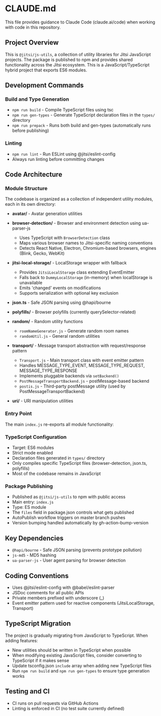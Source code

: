 # CLAUDE.md

This file provides guidance to Claude Code (claude.ai/code) when working with code in this repository.

## Project Overview

This is `@jitsi/js-utils`, a collection of utility libraries for Jitsi JavaScript projects. The package is published to npm and provides shared functionality across the Jitsi ecosystem. This is a JavaScript/TypeScript hybrid project that exports ES6 modules.

## Development Commands

### Build and Type Generation
- `npm run build` - Compile TypeScript files using tsc
- `npm run gen-types` - Generate TypeScript declaration files in the `types/` directory
- `npm run prepack` - Runs both build and gen-types (automatically runs before publishing)

### Linting
- `npm run lint` - Run ESLint using @jitsi/eslint-config
- Always run linting before committing changes

## Code Architecture

### Module Structure
The codebase is organized as a collection of independent utility modules, each in its own directory:

- **avatar/** - Avatar generation utilities
- **browser-detection/** - Browser and environment detection using ua-parser-js
  - Uses TypeScript with `BrowserDetection` class
  - Maps various browser names to Jitsi-specific naming conventions
  - Detects React Native, Electron, Chromium-based browsers, engines (Blink, Gecko, WebKit)

- **jitsi-local-storage/** - LocalStorage wrapper with fallback
  - Provides `JitsiLocalStorage` class extending EventEmitter
  - Falls back to `DummyLocalStorage` (in-memory) when localStorage is unavailable
  - Emits 'changed' events on modifications
  - Supports serialization with optional key exclusion

- **json.ts** - Safe JSON parsing using @hapi/bourne

- **polyfills/** - Browser polyfills (currently querySelector-related)

- **random/** - Random utility functions
  - `roomNameGenerator.js` - Generate random room names
  - `randomUtil.js` - General random utilities

- **transport/** - Message transport abstraction with request/response pattern
  - `Transport.js` - Main transport class with event emitter pattern
  - Handles MESSAGE_TYPE_EVENT, MESSAGE_TYPE_REQUEST, MESSAGE_TYPE_RESPONSE
  - Implements pluggable backends via `setBackend()`
  - `PostMessageTransportBackend.js` - postMessage-based backend
  - `postis.js` - Third-party postMessage utility (used by PostMessageTransportBackend)

- **uri/** - URI manipulation utilities

### Entry Point
The main `index.js` re-exports all module functionality:

### TypeScript Configuration
- Target: ES6 modules
- Strict mode enabled
- Declaration files generated in `types/` directory
- Only compiles specific TypeScript files (browser-detection, json.ts, polyfills)
- Most of the codebase remains in JavaScript

### Package Publishing
- Published as `@jitsi/js-utils` to npm with public access
- Main entry: `index.js`
- Type: ES module
- The `files` field in package.json controls what gets published
- AutoPublish workflow triggers on master branch pushes
- Version bumping handled automatically by gh-action-bump-version

## Key Dependencies
- `@hapi/bourne` - Safe JSON parsing (prevents prototype pollution)
- `js-md5` - MD5 hashing
- `ua-parser-js` - User agent parsing for browser detection

## Coding Conventions
- Uses @jitsi/eslint-config with @babel/eslint-parser
- JSDoc comments for all public APIs
- Private members prefixed with underscore (_)
- Event emitter pattern used for reactive components (JitsiLocalStorage, Transport)

## TypeScript Migration
The project is gradually migrating from JavaScript to TypeScript. When adding features:
- New utilities should be written in TypeScript when possible
- When modifying existing JavaScript files, consider converting to TypeScript if it makes sense
- Update tsconfig.json `include` array when adding new TypeScript files
- Run `npm run build` and `npm run gen-types` to ensure type generation works

## Testing and CI
- CI runs on pull requests via GitHub Actions
- Linting is enforced in CI (no test suite currently defined)
